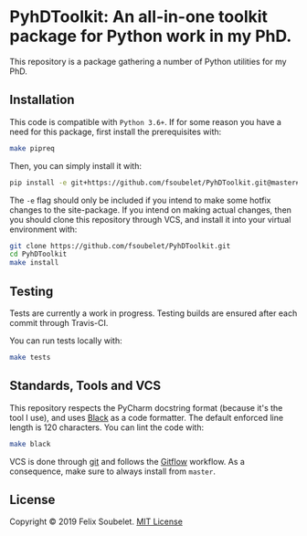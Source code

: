 # PyhDToolkit: An all-in-one toolkit package for Python work in my PhD.

This repository is a package gathering a number of Python utilities for my PhD.

## Installation

This code is compatible with `Python 3.6+`.
If for some reason you have a need for this package, first install the prerequisites with:
```bash
make pipreq
```

Then, you can simply install it with:
```bash
pip install -e git+https://github.com/fsoubelet/PyhDToolkit.git@master#egg=pyhdtoolkit
```

The `-e` flag should only be included if you intend to make some hotfix changes to the site-package.
If you intend on making actual changes, then you should clone this repository through VCS, and install it into your virtual environment with:
```bash
git clone https://github.com/fsoubelet/PyhDToolkit.git
cd PyhDToolkit
make install
```

## Testing

Tests are currently a work in progress.
Testing builds are ensured after each commit through Travis-CI.

You can run tests locally with:
```bash
make tests
```

## Standards, Tools and VCS

This repository respects the PyCharm docstring format (because it's the tool I use), and uses [Black][black_formatter] as a code formatter.
The default enforced line length is 120 characters.
You can lint the code with:
```bash
make black
```

VCS is done through [git][git_ref] and follows the [Gitflow][gitflow_ref] workflow.
As a consequence, make sure to always install from `master`.

## License

Copyright &copy; 2019 Felix Soubelet. [MIT License][license]

[black_formatter]: https://github.com/psf/black
[gitflow_ref]: https://www.atlassian.com/git/tutorials/comparing-workflows/gitflow-workflow
[git_ref]: https://git-scm.com/
[license]: https://github.com/fsoubelet/PyhDToolkit/blob/master/LICENSE